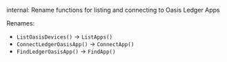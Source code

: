 internal: Rename functions for listing and connecting to Oasis Ledger Apps

Renames:

- `ListOasisDevices()` -> `ListApps()`
- `ConnectLedgerOasisApp()` -> `ConnectApp()`
- `FindLedgerOasisApp()` -> `FindApp()`
